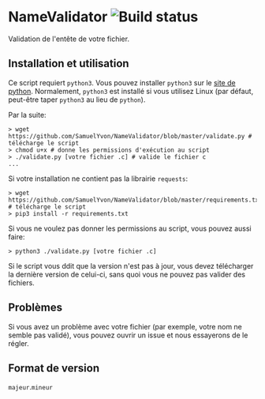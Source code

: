 # NameValidator ![Build status](https://travis-ci.org/IFT2245/NameValidator.svg?branch=master)

Validation de l'entête de votre fichier.

## Installation et utilisation
Ce script requiert `python3`. Vous pouvez installer `python3` sur le [site de python](https://www.python.org/).
Normalement, `python3` est installé si vous utilisez Linux (par défaut, peut-être taper `python3` au lieu de `python`).

Par la suite:

```shell-script
> wget https://github.com/SamuelYvon/NameValidator/blob/master/validate.py # télécharge le script
> chmod u+x # donne les permissions d'exécution au script
> ./validate.py [votre fichier .c] # valide le fichier c
...
```

Si votre installation ne contient pas la librairie `requests`:
```shell script
> wget https://github.com/SamuelYvon/NameValidator/blob/master/requirements.txt # télécharge le script
> pip3 install -r requirements.txt
```

Si vous ne voulez pas donner les permissions au script, vous pouvez aussi faire:

```shell script
> python3 ./validate.py [votre fichier .c]
```

Si le script vous ddit que la version n'est pas à jour, vous devez télécharger la dernière version de celui-ci, sans quoi
vous ne pouvez pas valider des fichiers.

## Problèmes

Si vous avez un problème avec votre fichier (par exemple, votre nom ne semble pas validé), vous pouvez ouvrir un issue et nous essayerons de le régler.

## Format de version

`majeur`.`mineur`
